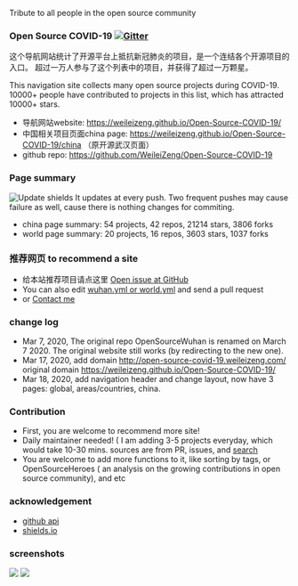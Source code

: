 Tribute to all people in the open source community

### Open Source COVID-19  [![Gitter](https://badges.gitter.im/OpenSourceCOVID-19/community.svg)](https://gitter.im/OpenSourceCOVID-19/community?utm_source=badge&utm_medium=badge&utm_campaign=pr-badge)

这个导航网站统计了开源平台上抵抗新冠肺炎的项目，是一个连结各个开源项目的入口。
超过一万人参与了这个列表中的项目，并获得了超过一万颗星。

This navigation site collects many open source projects during COVID-19. 10000+ people have contributed to projects in this list, which has attracted 10000+ stars.


* 导航网站website: https://weileizeng.github.io/Open-Source-COVID-19/
* 中国相关项目页面china page: https://weileizeng.github.io/Open-Source-COVID-19/china （原开源武汉页面）
* github repo: https://github.com/WeileiZeng/Open-Source-COVID-19

### Page summary
![Update shields](https://github.com/WeileiZeng/Open-Source-COVID-19/workflows/Update%20shields/badge.svg) It updates at every push. Two frequent pushes may cause failure as well, cause there is nothing changes for commiting.
* china page summary: 54 projects, 42 repos, 21214 stars, 3806 forks
* world page summary: 20 projects, 16 repos, 3603 stars, 1037 forks

### 推荐网页 to recommend a site
* 给本站推荐项目请点这里 [Open issue at GitHub](https://github.com/WeileiZeng/Open-Source-COVID-19/issues/new?assignees=&labels=&template=------site-recommendation.md&title=%E5%BC%80%E6%BA%90%E9%A1%B9%E7%9B%AE%E6%8E%A8%E8%8D%90%3A+%E9%A1%B9%E7%9B%AE%E5%90%8D%E7%A7%B0+or+%28site+recommendation%3A+project+name%29)
* You can also edit [wuhan.yml or world.yml](_data/) and send a pull request
* or [Contact me](https://weileizeng.com/news/1992/06/29/contact/)

### change log
* Mar 7, 2020, The original repo OpenSourceWuhan is renamed on March 7 2020. The original website still works (by redirecting to the new one).
* Mar 17, 2020, add domain http://open-source-covid-19.weileizeng.com/ original domain https://weileizeng.github.io/Open-Source-COVID-19/
* Mar 18, 2020, add navigation header and change layout, now have 3 pages: global, areas/countries, china.

### Contribution
* First, you are welcome to recommend more site!
* Daily maintainer needed! ( I am adding 3-5 projects everyday, which would take 10-30 mins. sources are from PR, issues, and [search](http://open-source-covid-19.weileizeng.com/search)
* You are welcome to add more functions to it, like sorting by tags, or OpenSourceHeroes ( an analysis on the growing contributions in open source community), and etc

### acknowledgement
* [github api](https://developer.github.com/v3/search/#search-users)
* [shields.io](https://shields.io/category/social)


### screenshots
![](https://github.com/WeileiZeng/Open-Source-COVID-19/raw/master/assets/screenshot1.png)
![](https://github.com/WeileiZeng/Open-Source-COVID-19/raw/master/assets/screenshot2.png)

